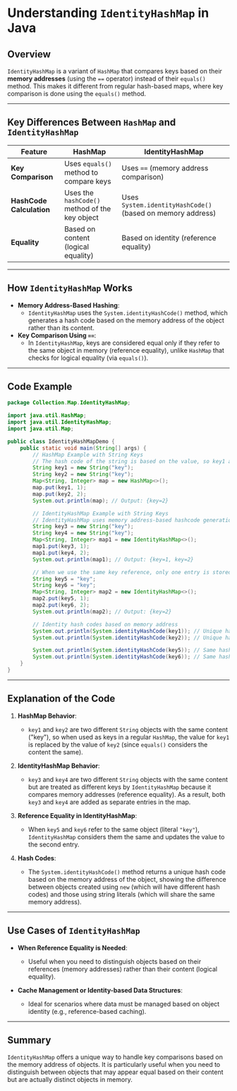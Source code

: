 # Understanding `IdentityHashMap` in Java

## Overview
`IdentityHashMap` is a variant of `HashMap` that compares keys based on their **memory addresses** (using the `==` operator) instead of their `equals()` method. This makes it different from regular hash-based maps, where key comparison is done using the `equals()` method.

---

## Key Differences Between `HashMap` and `IdentityHashMap`
| **Feature**               | **HashMap**                                       | **IdentityHashMap**                                |
|---------------------------|--------------------------------------------------|---------------------------------------------------|
| **Key Comparison**         | Uses `equals()` method to compare keys           | Uses `==` (memory address comparison)             |
| **HashCode Calculation**   | Uses the `hashCode()` method of the key object   | Uses `System.identityHashCode()` (based on memory address) |
| **Equality**               | Based on content (logical equality)              | Based on identity (reference equality)            |

---

## How `IdentityHashMap` Works

- **Memory Address-Based Hashing**:
  - `IdentityHashMap` uses the `System.identityHashCode()` method, which generates a hash code based on the memory address of the object rather than its content.
- **Key Comparison Using `==`**:
  - In `IdentityHashMap`, keys are considered equal only if they refer to the same object in memory (reference equality), unlike `HashMap` that checks for logical equality (via `equals()`).

---

## Code Example

```java
package Collection.Map.IdentityHashMap;

import java.util.HashMap;
import java.util.IdentityHashMap;
import java.util.Map;

public class IdentityHashMapDemo {
    public static void main(String[] args) {
        // HashMap Example with String Keys
        // The hash code of the string is based on the value, so key1 and key2 will be considered the same
        String key1 = new String("key");
        String key2 = new String("key");
        Map<String, Integer> map = new HashMap<>();
        map.put(key1, 1);
        map.put(key2, 2);
        System.out.println(map); // Output: {key=2}

        // IdentityHashMap Example with String Keys
        // IdentityHashMap uses memory address-based hashcode generation, so key3 and key4 are treated as different keys
        String key3 = new String("key");
        String key4 = new String("key");
        Map<String, Integer> map1 = new IdentityHashMap<>();
        map1.put(key3, 1);
        map1.put(key4, 2);
        System.out.println(map1); // Output: {key=1, key=2}

        // When we use the same key reference, only one entry is stored
        String key5 = "key";
        String key6 = "key";
        Map<String, Integer> map2 = new IdentityHashMap<>();
        map2.put(key5, 1);
        map2.put(key6, 2);
        System.out.println(map2); // Output: {key=2}

        // Identity hash codes based on memory address
        System.out.println(System.identityHashCode(key1)); // Unique hashcode
        System.out.println(System.identityHashCode(key2)); // Unique hashcode, different from key1

        System.out.println(System.identityHashCode(key5)); // Same hashcode as key6 because they refer to the same object
        System.out.println(System.identityHashCode(key6)); // Same hashcode as key5
    }
}
```

---

## Explanation of the Code

1. **HashMap Behavior**:
   - `key1` and `key2` are two different `String` objects with the same content ("key"), so when used as keys in a regular `HashMap`, the value for `key1` is replaced by the value of `key2` (since `equals()` considers the content the same).
   
2. **IdentityHashMap Behavior**:
   - `key3` and `key4` are two different `String` objects with the same content but are treated as different keys by `IdentityHashMap` because it compares memory addresses (reference equality). As a result, both `key3` and `key4` are added as separate entries in the map.
   
3. **Reference Equality in IdentityHashMap**:
   - When `key5` and `key6` refer to the same object (literal `"key"`), `IdentityHashMap` considers them the same and updates the value to the second entry.

4. **Hash Codes**:
   - The `System.identityHashCode()` method returns a unique hash code based on the memory address of the object, showing the difference between objects created using `new` (which will have different hash codes) and those using string literals (which will share the same memory address).

---

## Use Cases of `IdentityHashMap`

- **When Reference Equality is Needed**:
   - Useful when you need to distinguish objects based on their references (memory addresses) rather than their content (logical equality).
   
- **Cache Management or Identity-based Data Structures**:
   - Ideal for scenarios where data must be managed based on object identity (e.g., reference-based caching).

---

## Summary
`IdentityHashMap` offers a unique way to handle key comparisons based on the memory address of objects. It is particularly useful when you need to distinguish between objects that may appear equal based on their content but are actually distinct objects in memory.
